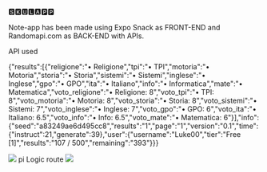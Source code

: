 🆂🅺🆄🅻🅰🅿🅿

Note-app has been made using Expo Snack as FRONT-END and Randomapi.com as BACK-END with APIs.

API used

{"results":[{"religione":"• Religione","tpi":"• TPI","motoria":"• Motoria","storia":"• Storia","sistemi":"• Sistemi","inglese":"• Inglese","gpo":"• GPO","ita":"• Italiano","info":"• Informatica","mate":"• Matematica","voto_religione":"• Religione: 8","voto_tpi":"• TPI: 8","voto_motoria":"• Motoria: 8","voto_storia":"• Storia: 8","voto_sistemi":"• Sistemi: 7","voto_inglese":"• Inglese: 7","voto_gpo":"• GPO: 6","voto_ita":"• Italiano: 6.5","voto_info":"• Info: 6.5","voto_mate":"• Matematica: 6"}],"info":{"seed":"a83249ae6d495cc8","results":"1","page":"1","version":"0.1","time":{"instruct":21,"generate":39},"user":{"username":"Luke00","tier":"Free [1]","results":"107 / 500","remaining":"393"}}}

<img src="api.PNG">
pi
Logic route

<img src="schema.png">
